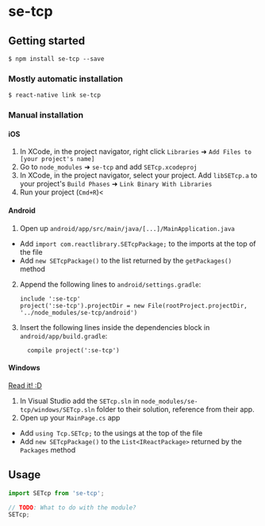 # se-tcp

## Getting started

`$ npm install se-tcp --save`

### Mostly automatic installation

`$ react-native link se-tcp`

### Manual installation


#### iOS

1. In XCode, in the project navigator, right click `Libraries` ➜ `Add Files to [your project's name]`
2. Go to `node_modules` ➜ `se-tcp` and add `SETcp.xcodeproj`
3. In XCode, in the project navigator, select your project. Add `libSETcp.a` to your project's `Build Phases` ➜ `Link Binary With Libraries`
4. Run your project (`Cmd+R`)<

#### Android

1. Open up `android/app/src/main/java/[...]/MainApplication.java`
  - Add `import com.reactlibrary.SETcpPackage;` to the imports at the top of the file
  - Add `new SETcpPackage()` to the list returned by the `getPackages()` method
2. Append the following lines to `android/settings.gradle`:
  	```
  	include ':se-tcp'
  	project(':se-tcp').projectDir = new File(rootProject.projectDir, 	'../node_modules/se-tcp/android')
  	```
3. Insert the following lines inside the dependencies block in `android/app/build.gradle`:
  	```
      compile project(':se-tcp')
  	```

#### Windows
[Read it! :D](https://github.com/ReactWindows/react-native)

1. In Visual Studio add the `SETcp.sln` in `node_modules/se-tcp/windows/SETcp.sln` folder to their solution, reference from their app.
2. Open up your `MainPage.cs` app
  - Add `using Tcp.SETcp;` to the usings at the top of the file
  - Add `new SETcpPackage()` to the `List<IReactPackage>` returned by the `Packages` method


## Usage
```javascript
import SETcp from 'se-tcp';

// TODO: What to do with the module?
SETcp;
```
  